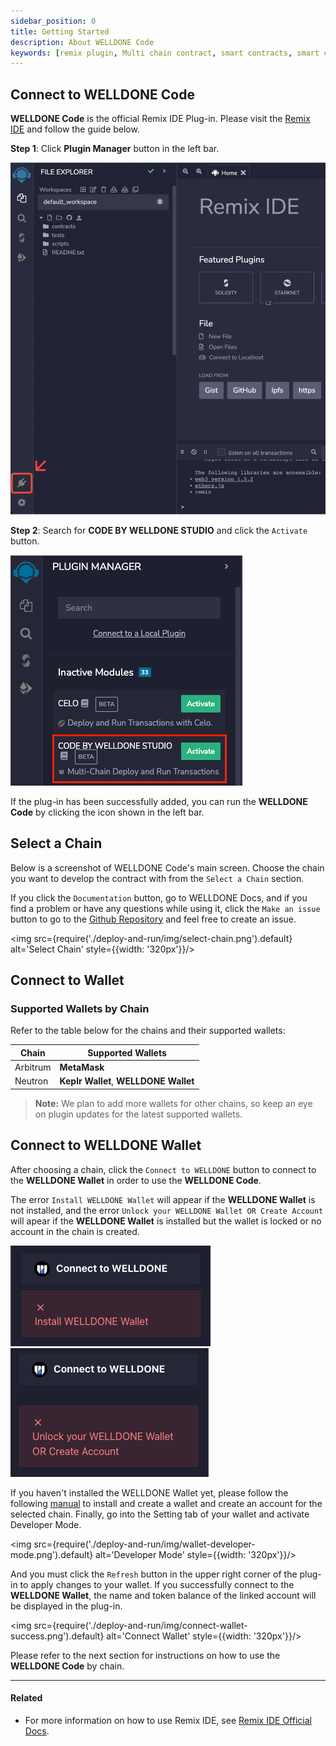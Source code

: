 ```yaml
---
sidebar_position: 0
title: Getting Started
description: About WELLDONE Code
keywords: [remix plugin, Multi chain contract, smart contracts, smart contracts ide]
---
```


## Connect to WELLDONE Code

**WELLDONE Code** is the official Remix IDE Plug-in. Please visit the [Remix IDE](https://remix.ethereum.org/) and follow the guide below.

**Step 1**: Click **Plugin Manager** button in the left bar.

![Plugin Manager](deploy-and-run/img/plugin-manager.png?raw=true 'Plugin Manager')

**Step 2**: Search for **CODE BY WELLDONE STUDIO** and click the `Activate` button.

![Activate Plugin](deploy-and-run/img/activate-plugin.png?raw=true 'Activate Plugin')

If the plug-in has been successfully added, you can run the **WELLDONE Code** by clicking the icon shown in the left bar.

## Select a Chain

Below is a screenshot of WELLDONE Code's main screen. Choose the chain you want to develop the contract with from the `Select a Chain` section.

If you click the `Documentation` button, go to WELLDONE Docs, and if you find a problem or have any questions while using it, click the `Make an issue` button to go to the [Github Repository](https://github.com/welldonestudio/welldonestudio.github.io) and feel free to create an issue.

<img src={require('./deploy-and-run/img/select-chain.png').default} alt='Select Chain' style={{width: '320px'}}/>

## Connect to Wallet

### Supported Wallets by Chain

Refer to the table below for the chains and their supported wallets:

| Chain       | Supported Wallets        |
|-------------|--------------------------|
| Arbitrum    | **MetaMask**         |
| Neutron     | **Keplr Wallet**, **WELLDONE Wallet**         |

> **Note:** We plan to add more wallets for other chains, so keep an eye on plugin updates for the latest supported wallets.

## Connect to WELLDONE Wallet

After choosing a chain, click the `Connect to WELLDONE` button to connect to the **WELLDONE Wallet** in order to use the **WELLDONE Code**.

The error `Install WELLDONE Wallet` will appear if the **WELLDONE Wallet** is not installed, and the error `Unlock your WELLDONE Wallet OR Create Account` will apear if the **WELLDONE Wallet** is installed but the wallet is locked or no account in the chain is created.

![Connect Wallet Install Error](deploy-and-run/img/connect-wallet-notinstall.png?raw=true 'Connect Wallet Install Error')
![Connect Wallet Locked](deploy-and-run/img/connect-wallet-lock.png?raw=true 'Connect Wallet Locked')

If you haven't installed the WELLDONE Wallet yet, please follow the following [manual](https://docs.welldonestudio.io/wallet/manual/) to install and create a wallet and create an account for the selected chain. 
Finally, go into the Setting tab of your wallet and activate Developer Mode.

<img src={require('./deploy-and-run/img/wallet-developer-mode.png').default} alt='Developer Mode' style={{width: '320px'}}/>

And you must click the `Refresh` button in the upper right corner of the plug-in to apply changes to your wallet. If you successfully connect to the **WELLDONE Wallet**, the name and token balance of the linked account will be displayed in the plug-in.

<img src={require('./deploy-and-run/img/connect-wallet-success.png').default} alt='Connect Wallet' style={{width: '320px'}}/>

Please refer to the next section for instructions on how to use the **WELLDONE Code** by chain.

---

#### Related

- For more information on how to use Remix IDE, see [Remix IDE Official Docs](https://remix-ide.readthedocs.io/en/latest/).
